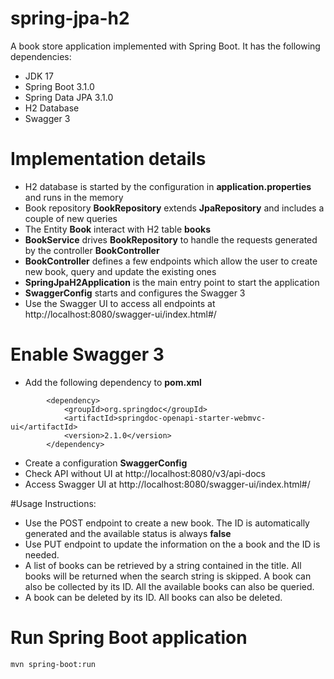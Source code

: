 # spring-jpa-h2
A book store application implemented with Spring Boot. It has the following dependencies:
* JDK 17
* Spring Boot 3.1.0
* Spring Data JPA 3.1.0
* H2 Database 
* Swagger 3

# Implementation details
* H2 database is started by the configuration in **application.properties** and runs in the memory
* Book repository **BookRepository** extends **JpaRepository** and includes a couple of new queries
* The Entity **Book** interact with H2 table **books**
* **BookService** drives **BookRepository** to handle the requests generated by the controller **BookController** 
* **BookController** defines a few endpoints which allow the user to create new book, query and update the existing ones 
* **SpringJpaH2Application** is the main entry point to start the application
* **SwaggerConfig** starts and configures the Swagger 3
* Use the Swagger UI to access all endpoints at http://localhost:8080/swagger-ui/index.html#/

# Enable Swagger 3
* Add the following dependency to **pom.xml**

```
		<dependency>
			<groupId>org.springdoc</groupId>
			<artifactId>springdoc-openapi-starter-webmvc-ui</artifactId>
			<version>2.1.0</version>
		</dependency>
```
* Create a configuration **SwaggerConfig** 
* Check API without UI at http://localhost:8080/v3/api-docs 
* Access Swagger UI at http://localhost:8080/swagger-ui/index.html#/

#Usage Instructions:
* Use the POST endpoint to create a new book. The ID is automatically generated and the available status is always **false**
* Use PUT endpoint to update the information on the a book and the ID is needed.
* A list of books can be retrieved by a string contained in the title. All books will be returned when the search string is skipped. A book can also be collected by its ID. All the available books can also be queried.
* A book can be deleted by its ID. All books can also be deleted.


# Run Spring Boot application
```
mvn spring-boot:run
```

